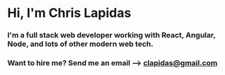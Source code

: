 # Hi, I'm Chris Lapidas
### I'm a full stack web developer working with React, Angular, Node, and lots of other modern web tech.
### Want to hire me? Send me an email --> clapidas@gmail.com

